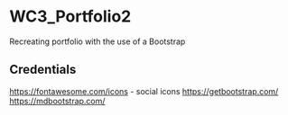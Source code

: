 # WC3_Portfolio2
Recreating portfolio with the use of a Bootstrap








## Credentials 
https://fontawesome.com/icons - social icons
https://getbootstrap.com/
https://mdbootstrap.com/
